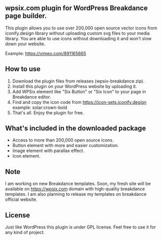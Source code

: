 ## wpsix.com plugin for WordPress Breakdance page builder.
This plugin allows you to use over 200,000 open source vector icons from iconify.design library without uploading custom svg files to your media library. You are able to use icons without downloading it and won't slow down your website.

Example: https://vimeo.com/891165665

## How to use

1. Download the plugin files from releases (wpsix-breakdance.zip).
1. Install this plugin on your WordPress website by uploading it.
2. Add WPSix element like "Six Button" or "Six Icon" to your page in Breakdance editor.
3. Find and copy the icon code from https://icon-sets.iconify.design example: solar:crown-bold
4. That's all. Enjoy the plugin for free.

## What's included in the downloaded package

- Access to more than 200,000 open source icons.
- Button element with more and easier customization.
- Image element with parallax effect.
- Icon element.

## Note
I am working on new Breakdance templates. Soon, my fresh site will be available on https://wpsix.com domain with high-quality breakdance templates. I am also planning to release my templates on breakdance official website.

## License

Just like WordPress this plugin is under GPL license. Feel free to use it for any kind of project.
